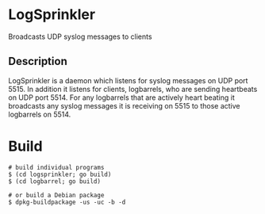 # LogSprinkler

Broadcasts UDP syslog messages to clients

## Description

LogSprinkler is a daemon which listens for syslog messages on UDP port
5515. In addition it listens for clients, logbarrels, who are sending
heartbeats on UDP port 5514. For any logbarrels that are actively heart
beating it broadcasts any syslog messages it is receiving on 5515 to
those active logbarrels on 5514.

# Build

    # build individual programs
    $ (cd logsprinkler; go build)
    $ (cd logbarrel; go build)

    # or build a Debian package
    $ dpkg-buildpackage -us -uc -b -d
